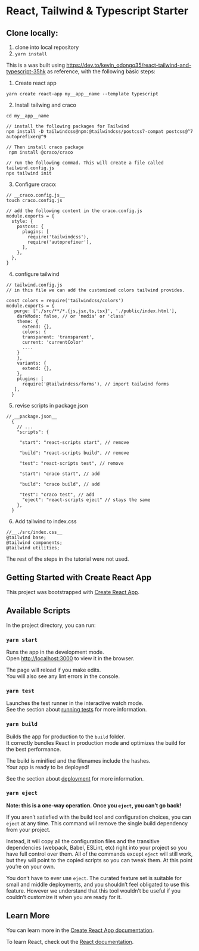 # React, Tailwind & Typescript Starter

## Clone locally:
1. clone into local repository
2. `yarn install`

This is a was built using https://dev.to/kevin_odongo35/react-tailwind-and-typescript-35hk as reference, with the following basic steps:

1. Create react app
```
yarn create react-app my__app__name --template typescript
```

2. Install tailwing and craco

```
cd my__app__name

// install the following packages for Tailwind
npm install -D tailwindcss@npm:@tailwindcss/postcss7-compat postcss@^7 autoprefixer@^9

// Then install craco package
 npm install @craco/craco

// run the following commad. This will create a file called tailwind.config.js
npx tailwind init
```

3. Configure craco:
```
// __craco.config.js__
touch craco.config.js

// add the following content in the craco.config.js
module.exports = {
  style: {
    postcss: {
      plugins: [
        require('tailwindcss'),
        require('autoprefixer'),
      ],
    },
  },
}
```

4. configure tailwind
```
// tailwind.config.js
// in this file we can add the customized colors tailwind provides.

const colors = require('tailwindcss/colors')
module.exports = {
   purge: ['./src/**/*.{js,jsx,ts,tsx}', './public/index.html'],
    darkMode: false, // or 'media' or 'class'
    theme: {
      extend: {},
      colors: {
      transparent: 'transparent',
      current: 'currentColor'
      ....
    }
    },
    variants: {
      extend: {},
    },
    plugins: [
      require('@tailwindcss/forms'), // import tailwind forms
   ],
  }
```
5. revise scripts in package.json
```
// __package.json__
  {
    // ...
    "scripts": {

     "start": "react-scripts start", // remove

     "build": "react-scripts build", // remove

     "test": "react-scripts test", // remove

     "start": "craco start", // add

     "build": "craco build", // add

     "test": "craco test", // add
      "eject": "react-scripts eject" // stays the same
    },
  }
```
6. Add tailwind to index.css
```
//__./src/index.css__
@tailwind base;
@tailwind components;
@tailwind utilities;
```

The rest of the steps in the tutorial were not used. 

## Getting Started with Create React App

This project was bootstrapped with [Create React App](https://github.com/facebook/create-react-app).

## Available Scripts

In the project directory, you can run:

### `yarn start`

Runs the app in the development mode.\
Open [http://localhost:3000](http://localhost:3000) to view it in the browser.

The page will reload if you make edits.\
You will also see any lint errors in the console.

### `yarn test`

Launches the test runner in the interactive watch mode.\
See the section about [running tests](https://facebook.github.io/create-react-app/docs/running-tests) for more information.

### `yarn build`

Builds the app for production to the `build` folder.\
It correctly bundles React in production mode and optimizes the build for the best performance.

The build is minified and the filenames include the hashes.\
Your app is ready to be deployed!

See the section about [deployment](https://facebook.github.io/create-react-app/docs/deployment) for more information.

### `yarn eject`

**Note: this is a one-way operation. Once you `eject`, you can’t go back!**

If you aren’t satisfied with the build tool and configuration choices, you can `eject` at any time. This command will remove the single build dependency from your project.

Instead, it will copy all the configuration files and the transitive dependencies (webpack, Babel, ESLint, etc) right into your project so you have full control over them. All of the commands except `eject` will still work, but they will point to the copied scripts so you can tweak them. At this point you’re on your own.

You don’t have to ever use `eject`. The curated feature set is suitable for small and middle deployments, and you shouldn’t feel obligated to use this feature. However we understand that this tool wouldn’t be useful if you couldn’t customize it when you are ready for it.

## Learn More

You can learn more in the [Create React App documentation](https://facebook.github.io/create-react-app/docs/getting-started).

To learn React, check out the [React documentation](https://reactjs.org/).
